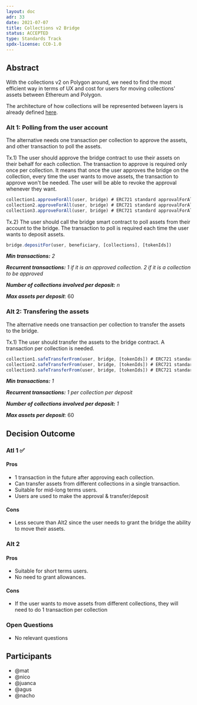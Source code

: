 ```yaml
---
layout: doc
adr: 33
date: 2021-07-07
title: Collections v2 Bridge
status: ACCEPTED
type: Standards Track
spdx-license: CC0-1.0
---
```


## Abstract

With the collections v2 on Polygon around, we need to find the most efficient way in terms of UX and cost for users for moving collections' assets between Ethereum and Polygon.

The architecture of how collections will be represented between layers is already defined [here](/adr/ADR-4).

### Alt 1: Polling from the user account

The alternative needs one transaction per collection to approve the assets, and other transaction to poll the assets.

Tx.1) The user should approve the bridge contract to use their assets on their behalf for each collection. The transaction to approve is required only once per collection. It means that once the user approves the bridge on the collection, every time the user wants to move assets, the transaction to approve won't be needed. The user will be able to revoke the approval whenever they want.

```ts
collection1.approveForAll(user, bridge) # ERC721 standard approvalForAll method
collection2.approveForAll(user, bridge) # ERC721 standard approvalForAll method
collection3.approveForAll(user, bridge) # ERC721 standard approvalForAll method
```

Tx.2) The user should call the bridge smart contract to poll assets from their account to the bridge. The transaction to poll is required each time the user wants to deposit assets.

```ts
bridge.depositFor(user, beneficiary, [collections], [tokenIds])
```

_**Min transactions:** 2_

_**Recurrent transactions:** 1 if it is an approved collection. 2 if it is a collection to be approved_

_**Number of collections involved per deposit:** n_

_**Max assets per deposit**_: 60

### Alt 2: Transfering the assets

The alternative needs one transaction per collection to transfer the assets to the bridge.

Tx.1) The user should transfer the assets to the bridge contract. A transaction per collection is needed.

```ts
collection1.safeTransferFrom(user, bridge, [tokenIds]) # ERC721 standard safeTransferFrom method
collection2.safeTransferFrom(user, bridge, [tokenIds]) # ERC721 standard safeTransferFrom method
collection3.safeTransferFrom(user, bridge, [tokenIds]) # ERC721 standard safeTransferFrom method
```

_**Min transactions:** 1_

_**Recurrent transactions:** 1 per collection per deposit_

_**Number of collections involved per deposit:** 1_

_**Max assets per deposit**_: 60

## Decision Outcome

### Atl 1 ✅

#### Pros

- 1 transaction in the future after approving each collection.
- Can transfer assets from different collections in a single transaction.
- Suitable for mid-long terms users.
- Users are used to make the approval & transfer/deposit

#### Cons

- Less secure than Alt2 since the user needs to grant the bridge the ability to move their assets.

### Alt 2

#### Pros

- Suitable for short terms users.
- No need to grant allowances.

#### Cons

- If the user wants to move assets from different collections, they will need to do 1 transaction per collection

### Open Questions

- No relevant questions

## Participants

- @mat
- @nico
- @juanca
- @agus
- @nacho
